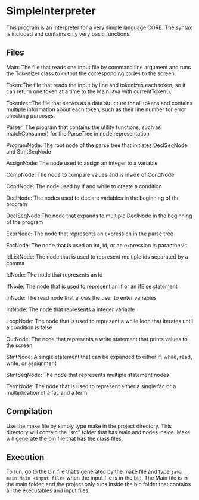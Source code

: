 # SimpleInterpreter

This program is an interpreter for a very simple language CORE. The syntax is included and contains only very basic functions.

## Files

Main: The file that reads one input file by command line argument and runs the Tokenizer class to output the corresponding codes to the screen.

Token:The file that reads the input by line and tokenizes each token, so it can return one token at a time to the Main.java with currentToken().

Tokenizer:The file that serves as a data structure for all tokens and contains multiple information about each token, such as their line number for error checking purposes.

Parser: The program that contains the utility functions, such as matchConsume() for the ParseTree in node representation

ProgramNode: The root node of the parse tree that initiates DeclSeqNode and StmtSeqNode 

AssignNode: The node used to assign an integer to a variable

CompNode: The node to compare values and is inside of CondNode

CondNode: The node used by if and while to create a condition

DeclNode: The nodes used to declare variables in the beginning of the program

DeclSeqNode:The node that expands to multiple DeclNode in the beginning of the program

ExprNode: The node that represents an expression in the parse tree

FacNode: The node that is used an int, id, or an expression in paranthesis

IdListNode: The node that is used to represent multiple ids separated by a comma

IdNode: The node that represents an Id

IfNode: The node that is used to represent an if or an ifElse statement

InNode: The read node that allows the user to enter variables

IntNode: The node that represents a integer variable 

LoopNode: The node that is used to represent a while loop that iterates until a condition is false

OutNode: The node that represents a write statement that prints values to the screen

StmtNode: A single statement that can be expanded to either if, while, read, write, or assignment

StmtSeqNode: The node that represents multiple statement nodes

TermNode: The node that is used to represent either a single fac or a multiplication of a fac and a term

## Compilation

Use the make file by simply type make in the project directory. This directory will contain the “src” folder that has main and nodes inside. Make will generate the bin file that has the class files. 

## Execution

To run, go to the bin file that’s generated by the make file and type ```java main.Main <input file>``` when the input file is in the bin. The Main file is in the main folder, and the project only runs inside the bin folder that contains all the executables and input files.
